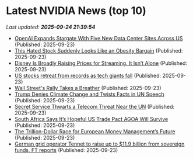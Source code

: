 # Latest NVIDIA News (top 10)
_Last updated: **2025-09-24 21:39:54**_

- [OpenAI Expands Stargate With Five New Data Center Sites Across US](https://financialpost.com/pmn/business-pmn/openai-expands-stargate-with-five-new-data-center-sites-across-us) (Published: 2025-09-23)
- [This Hated Stock Suddenly Looks Like an Obesity Bargain](https://biztoc.com/x/2b6e90b429d324f8) (Published: 2025-09-23)
- [Disney Is Broadly Raising Prices for Streaming. It Isn’t Alone](https://biztoc.com/x/ca1bdf1c13d916e7) (Published: 2025-09-23)
- [US stocks retreat from records as tech giants fall](https://www.straitstimes.com/business/companies-markets/us-stocks-retreat-from-records-as-tech-giants-fall) (Published: 2025-09-23)
- [Wall Street's Rally Takes a Breather](https://www.newser.com/story/375690/wall-streets-rally-takes-a-breather.html) (Published: 2025-09-23)
- [Trump Denies Climate Change and Twists Facts in UN Speech](https://biztoc.com/x/3df4b0bd18555711) (Published: 2025-09-23)
- [Secret Service Thwarts a Telecom Threat Near the UN](https://biztoc.com/x/ffc168ef28e4a0e1) (Published: 2025-09-23)
- [South Africa Says It’s Hopeful US Trade Pact AGOA Will Survive](https://biztoc.com/x/4ca3a207f3045f9e) (Published: 2025-09-23)
- [The Trillion-Dollar Race for European Money Management’s Future](https://biztoc.com/x/f01af128ebebbe8e) (Published: 2025-09-23)
- [German grid operator Tennet to raise up to $11.9 billion from sovereign funds, FT reports](https://biztoc.com/x/f6a7710975350eef) (Published: 2025-09-23)
